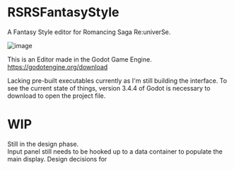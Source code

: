 # RSRSFantasyStyle
A Fantasy Style editor for Romancing Saga Re:univerSe.

![image](https://user-images.githubusercontent.com/88465477/163513882-c41f8de0-fca4-4da7-997a-283e4c9cfeed.png)

This is an Editor made in the Godot Game Engine.
https://godotengine.org/download

Lacking pre-built executables currently as I'm still building the interface.
To see the current state of things, version 3.4.4 of Godot is necessary to download to open the project file.

# WIP
Still in the design phase.  
Input panel still needs to be hooked up to a data container to populate the main display.
Design decisions for 
